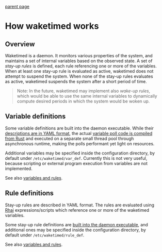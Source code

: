 [parent page](index.md)

# How waketimed works

## Overview

Waketimed is a daemon. It monitors various properties of the system,
and maintains a set of internal variables based on the observed state.
A set of *stay-up rules* is defined, each rule referencing one or more
of the variables. When at least one stay-up rule is evaluated as
active, waketimed does not attempt to suspend the system. When none of
the stay-up rules evaluates as active, waketimed suspends the system
after a short period of time.

> Note: In the future, waketimed may implement also *wake-up rules*,
> which would be able to use the same internal variables to
> dynamically compute desired periods in which the system would be
> woken up.

## Variable definitions

Some variable definitions are built into the daemon executable. While
their
[descriptions are in YAML format](https://github.com/jistr/waketimed/tree/main/waketimed/embed/var_def),
the actual
[variable poll code is compiled from Rust](https://github.com/jistr/waketimed/tree/main/waketimed/src/var_fns/poll)
and executed on a separate small thread pool through asynchronous runtime,
making the polls performant yet light on resources.

Additional variables may be specified inside the configuration
directory, by default under `/etc/waketimed/var_def`. Currently this
is not very useful, because scripting or external program execution
from variables are not implemented.

See also [variables and rules](variables-and-rules/index.md).

## Rule definitions

Stay-up rules are described in YAML format. The rules are evaluated
using [Rhai](https://rhai.rs/) expressions/scripts which reference one
or more of the waketimed variables.

Some stay-up rule definitions are
[built into the daemon executable](https://github.com/jistr/waketimed/tree/main/waketimed/embed/rule_def),
and additional ones may be specified inside the configuration
directory, by default under `/etc/waketimed/rule_def`.

See also [variables and rules](variables-and-rules/index.md).
